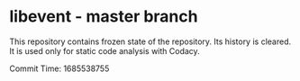 # libevent - master branch

This repository contains frozen state of the repository.
Its history is cleared. It is used only for static code
analysis with Codacy.

Commit Time: 1685538755